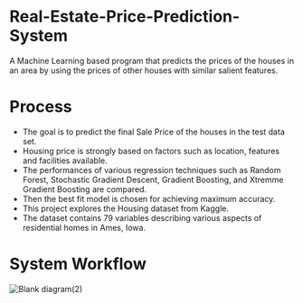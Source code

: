 # Real-Estate-Price-Prediction-System
A Machine Learning based program that predicts the prices of the houses in an area by using the prices of other houses with similar salient features.

# Process
* The goal is to predict the final Sale Price of the houses in the test data set.<br>
* Housing price is strongly based on factors such as location, features and facilities available.<br>
* The performances of various regression techniques such as Random Forest, Stochastic Gradient Descent, Gradient Boosting, and Xtremme Gradient Boosting are compared.<br>
* Then the best fit model is chosen for achieving maximum accuracy.<br>
* This project explores the Housing dataset from Kaggle. <br>
* The dataset contains 79 variables describing various aspects of residential homes in Ames, Iowa.<br> 


# System Workflow

![Blank diagram(2)](https://user-images.githubusercontent.com/89405038/220853424-9bc02e91-b696-4a21-9bed-3d5467714131.png)
